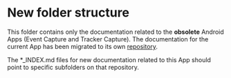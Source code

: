 # New folder structure

This folder contains only the documentation related to the **obsolete** Android Apps (Event Capture and Tracker Capture). The documentation for the current App has been migrated to its own [repository](https://github.com/dhis2/dhis2-android-capture-app/tree/master/docs).

The *_INDEX.md files for new documentation related to this App should point to specific subfolders on that repository.



